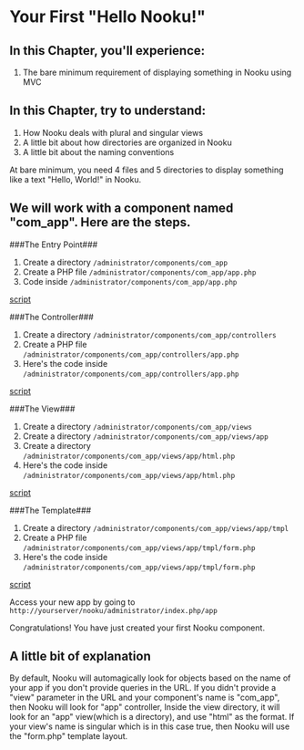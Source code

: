 Your First "Hello Nooku!"
=========================

In this Chapter, you'll experience:
-----------------------------------

1. The bare minimum requirement of displaying something in Nooku using MVC

In this Chapter, try to understand:
-----------------------------------

1. How Nooku deals with plural and singular views
2. A little bit about how directories are organized in Nooku
3. A little bit about the naming conventions

At bare minimum, you need 4 files and 5 directories to display something like a text "Hello, World!" in Nooku.

We will work with a component named "com_app". Here are the steps.
------------------------------------------------------------------

###The Entry Point###

1.  Create a directory `/administrator/components/com_app`
2.  Create a PHP file `/administrator/components/com_app/app.php`
3.  Code inside `/administrator/components/com_app/app.php`

[script](http://gist-it.appspot.com/github/raeldc/com_app/blob/chapter-1a/code/administrator/components/com_app/app.php)

###The Controller###

1. Create a directory `/administrator/components/com_app/controllers`
2. Create a PHP file `/administrator/components/com_app/controllers/app.php`
3. Here's the code inside `/administrator/components/com_app/controllers/app.php`
    
[script](http://gist-it.appspot.com/github/raeldc/com_app/blob/chapter-1a/code/administrator/components/com_app/controllers/app.php)

###The View###

1. Create a directory `/administrator/components/com_app/views`
2. Create a directory `/administrator/components/com_app/views/app`
3. Create a directory `/administrator/components/com_app/views/app/html.php`
4. Here's the code inside `/administrator/components/com_app/views/app/html.php`

[script](http://gist-it.appspot.com/github/raeldc/com_app/blob/chapter-1a/code/administrator/components/com_app/views/app/html.php)

###The Template###

1. Create a directory `/administrator/components/com_app/views/app/tmpl`
2. Create a PHP file `/administrator/components/com_app/views/app/tmpl/form.php`
3. Here's the code inside `/administrator/components/com_app/views/app/tmpl/form.php`

[script](http://gist-it.appspot.com/github/raeldc/com_app/blob/chapter-1a/code/administrator/components/com_app/views/app/tmpl/form.php)

Access your new app by going to `http://yourserver/nooku/administrator/index.php/app`

Congratulations! You have just created your first Nooku component. 

A little bit of explanation
---------------------------

By default, Nooku will automagically look for objects based on the name of your app if you don't provide queries in the URL. 
If you didn't provide a "view" parameter in the URL and your component's name is "com_app", then Nooku will look for "app" controller, 
Inside the view directory, it will look for an "app" view(which is a directory), and use "html" as the format. 
If your view's name is singular which is in this case true, then Nooku will use the "form.php" template layout.


